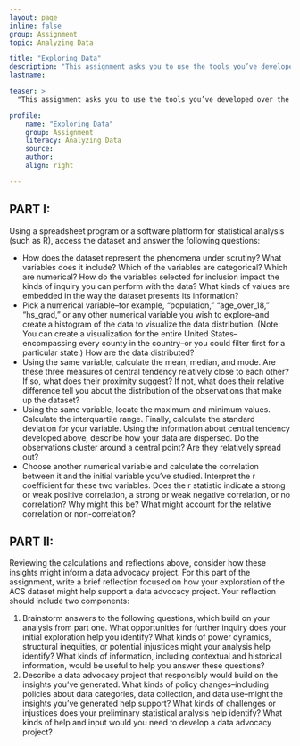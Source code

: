 ```yaml
---
layout: page
inline: false
group: Assignment
topic: Analyzing Data

title: "Exploring Data"
description: "This assignment asks you to use the tools you’ve developed over the course of this module to begin understanding a dataset–a subset of the 2019 American Community Survey performed by the United States Census Bureau [NOTE FOR REVIEWERS: We will provide a subset of this data for purposes of this exercise].  (The dataset with information about its source and the variables included is available [here](https://www.openintro.org/data/index.php?data=county_2019)).  This assignment builds on lesson 2.3 (from the historicizing data module) and you should keep in mind how the project of counting the US population is inherently messy, and implicitly (and sometimes explicitly) caught up in questions of power.  This is the case not only because census numbers are used by federal, state and local policy makers, but also because the methods and categories used to gather and organize data frequently make assumptions about what it means to be normal and about how people should be living their lives. At the same time, data can be a powerful tool for identifying patterns of injustice or systemic violence.  As you work through this assignment, reflect both on how the ACS data embeds bias and on how the data might contribute to a responsible data advocacy project."
lastname: 

teaser: >
  "This assignment asks you to use the tools you’ve developed over the course of this module to begin understanding a dataset–a subset of the 2019 American Community Survey performed by the United States Census Bureau [NOTE FOR REVIEWERS: We will provide a subset of this data for purposes of this exercise].  (The dataset with information about its source and the variables included is available [here](https://www.openintro.org/data/index.php?data=county_2019)).  This assignment builds on lesson 2.3 (from the historicizing data module) and you should keep in mind how the project of counting the US population is inherently messy, and implicitly (and sometimes explicitly) caught up in questions of power.  This is the case not only because census numbers are used by federal, state and local policy makers, but also because the methods and categories used to gather and organize data frequently make assumptions about what it means to be normal and about how people should be living their lives. At the same time, data can be a powerful tool for identifying patterns of injustice or systemic violence.  As you work through this assignment, reflect both on how the ACS data embeds bias and on how the data might contribute to a responsible data advocacy project."

profile:
    name: "Exploring Data"
    group: Assignment
    literacy: Analyzing Data
    source: 
    author: 
    align: right

---
```


## PART I: 
Using a spreadsheet program or a software platform for statistical analysis (such as R), access the dataset and answer the following questions:
- How does the dataset represent the phenomena under scrutiny?  What variables does it include?  Which of the variables are categorical?  Which are numerical?  How do the variables selected for inclusion impact the kinds of inquiry you can perform with the data?  What kinds of values are embedded in the way the dataset presents its information?
- Pick a numerical variable–for example, “population,” “age_over_18,” “hs_grad,” or any other numerical variable you wish to explore–and create a histogram of the data to visualize the data distribution.  (Note: You can create a visualization for the entire United States–encompassing every county in the country–or you could filter first for a particular state.)  How are the data distributed?  
- Using the same variable, calculate the mean, median, and mode.  Are these three measures of central tendency relatively close to each other?  If so, what does their proximity suggest?  If not, what does their relative difference tell you about the distribution of the observations that make up the dataset?
- Using the same variable, locate the maximum and minimum values.  Calculate the interquartile range.  Finally, calculate the standard deviation for your variable.  Using the information about central tendency developed above, describe how your data are dispersed.  Do the observations cluster around a central point?  Are they relatively spread out?
- Choose another numerical variable and calculate the correlation between it and the initial variable you’ve studied.  Interpret the r coefficient for these two variables.  Does the r statistic indicate a strong or weak positive correlation, a strong or weak negative correlation, or no correlation?  Why might this be?  What might account for the relative correlation or non-correlation? 

## PART II: 
Reviewing the calculations and reflections above, consider how these insights might inform a data advocacy project.  For this part of the assignment, write a brief reflection focused on how your exploration of the ACS dataset might help support a data advocacy project.  Your reflection should include two components:
1. Brainstorm answers to the following questions, which build on your analysis from part one.  What opportunities for further inquiry does your initial exploration help you identify?  What kinds of power dynamics, structural inequities, or potential injustices might your analysis help identify?  What kinds of information, including contextual and historical information, would be useful to help you answer these questions?
2. Describe a data advocacy project that responsibly would build on the insights you’ve generated.  What kinds of policy changes–including policies about data categories, data collection, and data use–might the insights you’ve generated help support?  What kinds of challenges or injustices does your preliminary statistical analysis help identify?  What kinds of help and input would you need to develop a data advocacy project?
